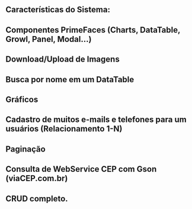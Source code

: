 ## Características do Sistema: <br>

## Componentes PrimeFaces (Charts, DataTable, Growl, Panel, Modal...)<br>
## Download/Upload de Imagens<br>
## Busca por nome em um DataTable<br>
## Gráficos<br>
## Cadastro de muitos e-mails e telefones para um usuários (Relacionamento 1-N)<br>
## Paginação<br>
## Consulta de WebService CEP com Gson (viaCEP.com.br)<br>
## CRUD completo.
